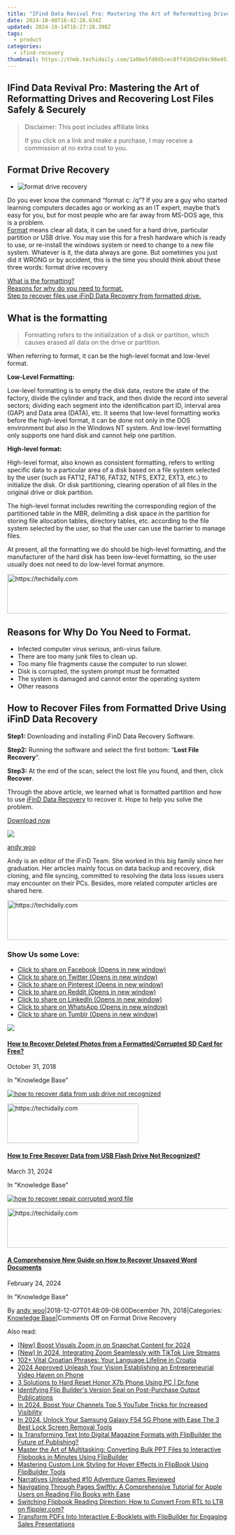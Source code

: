 ```yaml
---
title: "IFind Data Revival Pro: Mastering the Art of Reformatting Drives and Recovering Lost Files Safely & Securely"
date: 2024-10-08T16:42:28.634Z
updated: 2024-10-14T16:27:28.398Z
tags:
  - product
categories:
  - ifind-recovery
thumbnail: https://thmb.techidaily.com/1a06e5fd0d5cec8ff438d2d94c98e453ecdfe96f957771d6cb6ed139269884f8.jpg
---
```


## IFind Data Revival Pro: Mastering the Art of Reformatting Drives and Recovering Lost Files Safely & Securely

>  Disclaimer: This post includes affiliate links
>
>  If you click on a link and make a purchase, I may receive a commission at no extra cost to you.
>

## Format Drive Recovery

* ![format drive recovery](https://www.ifind-recovery.com/wp-content/uploads/2018/12/format-drive-recovery.jpg)

Do you ever know the command “format c: /q”? If you are a guy who started learning computers decades ago or working as an IT expert, maybe that’s easy for you, but for most people who are far away from MS-DOS age, this is a problem.  
[Format](https://en.wikipedia.org/wiki/Disk%5Fformatting) means clear all data, it can be used for a hard drive, particular partition or USB drive. You may use this for a fresh hardware which is ready to use, or re-install the windows system or need to change to a new file system. Whatever is it, the data always are gone. But sometimes you just did it WRONG or by accident, this is the time you should think about these three words: format drive recovery

[What is the formatting?](https://www.ifind-recovery.com/how-to/format-drive-recovery/#part1)  
[Reasons for why do you need to format.](https://www.ifind-recovery.com/how-to/format-drive-recovery/#part2)  
[Step to recover files use iFinD Data Recovery from formatted drive.](https://www.ifind-recovery.com/how-to/format-drive-recovery/#part3)

## What is the formatting

> Formatting refers to the initialization of a disk or partition, which causes erased all data on the drive or partition.

When referring to format, it can be the high-level format and low-level format.

**Low-Level Formatting:**

Low-level formatting is to empty the disk data, restore the state of the factory, divide the cylinder and track, and then divide the record into several sectors; dividing each segment into the identification part ID, interval area (GAP) and Data area (DATA), etc. It seems that low-level formatting works before the high-level format, it can be done not only in the DOS environment but also in the Windows NT system. And low-level formatting only supports one hard disk and cannot help one partition.

**High-level format:**

High-level format, also known as consistent formatting, refers to writing specific data to a particular area of a disk based on a file system selected by the user (such as FAT12, FAT16, FAT32, NTFS, EXT2, EXT3, etc.) to initialize the disk. Or disk partitioning, clearing operation of all files in the original drive or disk partition.

The high-level format includes rewriting the corresponding region of the partitioned table in the MBR, delimiting a disk space in the partition for storing file allocation tables, directory tables, etc. according to the file system selected by the user, so that the user can use the barrier to manage files.

At present, all the formatting we do should be high-level formatting, and the manufacturer of the hard disk has been low-level formatting, so the user usually does not need to do low-level format anymore.

<!-- affiliate ads begin -->
<a href="https://ephamedtechinc.pxf.io/c/5597632/2137210/26400" target="_top" id="2137210">
  <img src="//a.impactradius-go.com/display-ad/26400-2137210" border="0" alt="https://techidaily.com" width="728" height="90"/>
</a>
<img height="0" width="0" src="https://ephamedtechinc.pxf.io/i/5597632/2137210/26400" style="position:absolute;visibility:hidden;" border="0" />
<!-- affiliate ads end -->

## Reasons for Why Do You Need to Format.

* Infected computer virus serious, anti-virus failure.
* There are too many junk files to clean up.
* Too many file fragments cause the computer to run slower.
* Disk is corrupted, the system prompt must be formatted
* The system is damaged and cannot enter the operating system
* Other reasons

## How to Recover Files from Formatted Drive Using iFinD Data Recovery

**Step1:** Downloading and installing iFinD Data Recovery Software.

**Step2:** Running the software and select the first bottom: “**Lost File Recovery**“.

**Step3:** At the end of the scan, select the lost file you found, and then, click **Recover**.

Through the above article, we learned what is formatted partition and how to use [iFinD Data Recovery](https://www.ifind-recovery.com/) to recover it. Hope to help you solve the problem.

[Download now](https://www.ifind-recovery.com/ifind-data-recovery-software-free-download/)

![](https://i0.wp.com/www.ifind-recovery.com/wp-content/uploads/2024/03/R-C.png?resize=100%2C100&ssl=1)

[andy woo](https://www.ifind-recovery.com/author/andywoo/)

Andy is an editor of the iFinD Team. She worked in this big family since her graduation. Her articles mainly focus on data backup and recovery, disk cloning, and file syncing, committed to resolving the data loss issues users may encounter on their PCs. Besides, more related computer articles are shared here.

<!-- affiliate ads begin -->
<a href="https://appsumo.8odi.net/c/5597632/2094482/7443" target="_top" id="2094482">
  <img src="//a.impactradius-go.com/display-ad/7443-2094482" border="0" alt="https://techidaily.com" width="728" height="90"/>
</a>
<img height="0" width="0" src="https://appsumo.8odi.net/i/5597632/2094482/7443" style="position:absolute;visibility:hidden;" border="0" />
<!-- affiliate ads end -->

### Show Us some Love:

* [Click to share on Facebook (Opens in new window)](https://www.ifind-recovery.com/how-to/format-drive-recovery/?share=facebook&nb=1 "Click to share on Facebook")
* [Click to share on Twitter (Opens in new window)](https://www.ifind-recovery.com/how-to/format-drive-recovery/?share=twitter&nb=1 "Click to share on Twitter")
* [Click to share on Pinterest (Opens in new window)](https://www.ifind-recovery.com/how-to/format-drive-recovery/?share=pinterest&nb=1 "Click to share on Pinterest")
* [Click to share on Reddit (Opens in new window)](https://www.ifind-recovery.com/how-to/format-drive-recovery/?share=reddit&nb=1 "Click to share on Reddit")
* [Click to share on LinkedIn (Opens in new window)](https://www.ifind-recovery.com/how-to/format-drive-recovery/?share=linkedin&nb=1 "Click to share on LinkedIn")
* [Click to share on WhatsApp (Opens in new window)](https://www.ifind-recovery.com/how-to/format-drive-recovery/?share=jetpack-whatsapp&nb=1 "Click to share on WhatsApp")
* [Click to share on Tumblr (Opens in new window)](https://www.ifind-recovery.com/how-to/format-drive-recovery/?share=tumblr&nb=1 "Click to share on Tumblr")

[![](https://i0.wp.com/www.ifind-recovery.com/wp-content/uploads/2018/10/How-To-Recover-Deleted-Photos-Pictures-From-SD-Card-1.jpg?fit=640%2C426&ssl=1&resize=350%2C200)](https://www.ifind-recovery.com/how-to/how-to-recover-deleted-photos-from-sd-card/ "How to Recover Deleted Photos from a Formatted/Corrupted SD Card for Free?")

#### [How to Recover Deleted Photos from a Formatted/Corrupted SD Card for Free?](https://www.ifind-recovery.com/how-to/how-to-recover-deleted-photos-from-sd-card/ "How to Recover Deleted Photos from a Formatted/Corrupted SD Card for Free?")

October 31, 2018

In "Knowledge Base"

[![how to recover data from usb drive not recognized](https://i0.wp.com/www.ifind-recovery.com/wp-content/uploads/2024/03/How_to_Free_Recover_Data_from_USB_Flash_Drive_Not_Recognized.png?fit=739%2C415&ssl=1&resize=350%2C200)](https://www.ifind-recovery.com/how-to/how-to-free-recover-data-from-usb-flash-drive-not-recognized/ "How to Free Recover Data from USB Flash Drive Not Recognized?")

<!-- affiliate ads begin -->
<a href="https://aligracehair.sjv.io/c/5597632/1925544/19272" target="_top" id="1925544">
  <img src="//a.impactradius-go.com/display-ad/19272-1925544" border="0" alt="https://techidaily.com" width="300" height="90"/>
</a>
<img height="0" width="0" src="https://aligracehair.sjv.io/i/5597632/1925544/19272" style="position:absolute;visibility:hidden;" border="0" />
<!-- affiliate ads end -->

#### [How to Free Recover Data from USB Flash Drive Not Recognized?](https://www.ifind-recovery.com/how-to/how-to-free-recover-data-from-usb-flash-drive-not-recognized/ "How to Free Recover Data from USB Flash Drive Not Recognized?")

March 31, 2024

In "Knowledge Base"

[![how to recover repair corrupted word file](https://i0.wp.com/www.ifind-recovery.com/wp-content/uploads/2019/03/how-to-recover-repair-corrupted-word-file.jpg?fit=1200%2C781&ssl=1&resize=350%2C200)](https://www.ifind-recovery.com/how-to/a-comprehensive-new-guide-on-how-to-recover-unsaved-word-documents/ "A Comprehensive New Guide on How to Recover Unsaved Word Documents")

<!-- affiliate ads begin -->
<a href="https://appsumo.8odi.net/c/5597632/2043593/7443" target="_top" id="2043593">
  <img src="//a.impactradius-go.com/display-ad/7443-2043593" border="0" alt="https://techidaily.com" width="728" height="90"/>
</a>
<img height="0" width="0" src="https://appsumo.8odi.net/i/5597632/2043593/7443" style="position:absolute;visibility:hidden;" border="0" />
<!-- affiliate ads end -->

#### [A Comprehensive New Guide on How to Recover Unsaved Word Documents](https://www.ifind-recovery.com/how-to/a-comprehensive-new-guide-on-how-to-recover-unsaved-word-documents/ "A Comprehensive New Guide on How to Recover Unsaved Word Documents")

February 24, 2024

In "Knowledge Base"

By [andy woo](https://www.ifind-recovery.com/author/andywoo/ "Posts by andy woo")|2018-12-07T01:48:09-08:00December 7th, 2018|Categories: [Knowledge Base](https://www.ifind-recovery.com/category/how-to/)|Comments Off on Format Drive Recovery

<ins class="adsbygoogle"
     style="display:block"
     data-ad-format="autorelaxed"
     data-ad-client="ca-pub-7571918770474297"
     data-ad-slot="1223367746"></ins>

<ins class="adsbygoogle"
     style="display:block"
     data-ad-client="ca-pub-7571918770474297"
     data-ad-slot="8358498916"
     data-ad-format="auto"
     data-full-width-responsive="true"></ins>

<span class="atpl-alsoreadstyle">Also read:</span>
<div><ul>
<li><a href="https://fox-http.techidaily.com/new-boost-visuals-zoom-in-on-snapchat-content-for-2024/"><u>[New] Boost Visuals Zoom in on Snapchat Content for 2024</u></a></li>
<li><a href="https://article-posts.techidaily.com/new-in-2024-integrating-zoom-seamlessly-with-tiktok-live-streams/"><u>[New] In 2024, Integrating Zoom Seamlessly with TikTok Live Streams</u></a></li>
<li><a href="https://mondly-stories.techidaily.com/102plus-vital-croatian-phrases-your-language-lifeline-in-croatia/"><u>102+ Vital Croatian Phrases: Your Language Lifeline in Croatia</u></a></li>
<li><a href="https://youtube-data.techidaily.com/approved-unleash-your-vision-establishing-an-entrepreneurial-video-haven-on-phone/"><u>2024 Approved Unleash Your Vision Establishing an Entrepreneurial Video Haven on Phone</u></a></li>
<li><a href="https://phone-solutions.techidaily.com/3-solutions-to-hard-reset-honor-x7b-phone-using-pc-drfone-by-drfone-reset-android-reset-android/"><u>3 Solutions to Hard Reset Honor X7b Phone Using PC | Dr.fone</u></a></li>
<li><a href="https://win-reviews.techidaily.com/identifying-flip-builders-version-seal-on-post-purchase-output-publications/"><u>Identifying Flip Builder's Version Seal on Post-Purchase Output Publications</u></a></li>
<li><a href="https://youtube-videos.techidaily.com/in-2024-boost-your-channels-top-5-youtube-tricks-for-increased-visibility/"><u>In 2024, Boost Your Channels Top 5 YouTube Tricks for Increased Visibility</u></a></li>
<li><a href="https://android-unlock.techidaily.com/in-2024-unlock-your-samsung-galaxy-f54-5g-phone-with-ease-the-3-best-lock-screen-removal-tools-by-drfone-android/"><u>In 2024, Unlock Your Samsung Galaxy F54 5G Phone with Ease The 3 Best Lock Screen Removal Tools</u></a></li>
<li><a href="https://win-reviews.techidaily.com/is-transforming-text-into-digital-magazine-formats-with-flipbuilder-the-future-of-publishing/"><u>Is Transforming Text Into Digital Magazine Formats with FlipBuilder the Future of Publishing?</u></a></li>
<li><a href="https://win-reviews.techidaily.com/master-the-art-of-multitasking-converting-bulk-ppt-files-to-interactive-flipbooks-in-minutes-using-flipbuilder/"><u>Master the Art of Multitasking: Converting Bulk PPT Files to Interactive Flipbooks in Minutes Using FlipBuilder</u></a></li>
<li><a href="https://win-reviews.techidaily.com/mastering-custom-link-styling-for-hover-effects-in-flipbook-using-flipbuilder-tools/"><u>Mastering Custom Link Styling for Hover Effects in FlipBook Using FlipBuilder Tools</u></a></li>
<li><a href="https://screen-activity-recording.techidaily.com/narratives-unleashed-10-adventure-games-reviewed/"><u>Narratives Unleashed #10 Adventure Games Reviewed</u></a></li>
<li><a href="https://win-reviews.techidaily.com/navigating-through-pages-swiftly-a-comprehensive-tutorial-for-apple-users-on-reading-flip-books-with-ease/"><u>Navigating Through Pages Swiftly: A Comprehensive Tutorial for Apple Users on Reading Flip Books with Ease</u></a></li>
<li><a href="https://win-reviews.techidaily.com/switching-flipbook-reading-direction-how-to-convert-from-rtl-to-ltr-on-flipplercom/"><u>Switching Flipbook Reading Direction: How to Convert From RTL to LTR on flippler.com?</u></a></li>
<li><a href="https://win-reviews.techidaily.com/transform-pdfs-into-interactive-e-booklets-with-flipbuilder-for-engaging-sales-presentations/"><u>Transform PDFs Into Interactive E-Booklets with FlipBuilder for Engaging Sales Presentations</u></a></li>
</ul></div>

